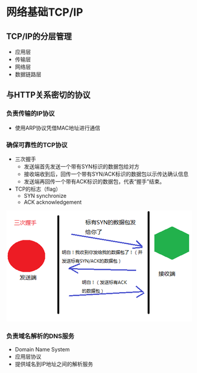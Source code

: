 # 网络基础TCP/IP
## TCP/IP的分层管理
- 应用层
- 传输层
- 网络层
- 数据链路层

## 与HTTP关系密切的协议
### 负责传输的IP协议
- 使用ARP协议凭借MAC地址进行通信

### 确保可靠性的TCP协议
- 三次握手
    * 发送端首先发送一个带有SYN标识的数据包给对方
    * 接收端收到后，回传一个带有SYN/ACK标识的数据包以示传达确认信息
    * 发送端再回传一个带有ACK标识的数据包，代表“握手”结束。
- TCP的标志（flag）
    * SYN synchronize
    * ACK acknowledgement

![三次握手](images/threeway.png)

### 负责域名解析的DNS服务
- Domain Name System
- 应用层协议
- 提供域名到IP地址之间的解析服务
